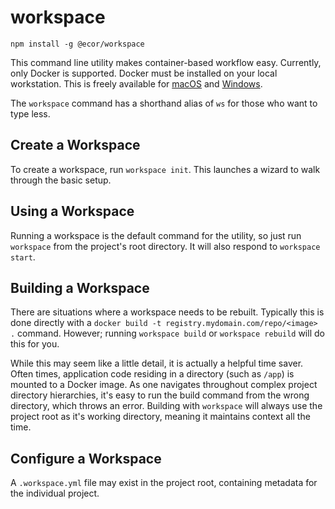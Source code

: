 # workspace

`npm install -g @ecor/workspace`

This command line utility makes container-based workflow easy. Currently,
only Docker is supported. Docker must be installed on your local workstation.
This is freely available for [macOS](https://www.docker.com/docker-mac) and
[Windows](https://www.docker.com/docker-windows).

The `workspace` command has a shorthand alias of `ws` for those who want to
type less.  

## Create a Workspace

To create a workspace, run `workspace init`. This launches a wizard to walk
through the basic setup.

## Using a Workspace

Running a workspace is the default command for the utility, so just run
`workspace` from the project's root directory. It will also respond
to `workspace start`.

## Building a Workspace

There are situations where a workspace needs to be rebuilt. Typically this
is done directly with a `docker build -t registry.mydomain.com/repo/<image> .` command. However; running `workspace build` or `workspace rebuild` will
do this for you.

While this may seem like a little detail, it is actually a helpful time saver.
Often times, application code residing in a directory (such as `/app`) is
mounted to a Docker image. As one navigates throughout complex project
directory hierarchies, it's easy to run the build command from the wrong
directory, which throws an error. Building with `workspace` will always use
the project root as it's working directory, meaning it maintains context all
the time.

## Configure a Workspace

A `.workspace.yml` file may exist in the project root, containing metadata
for the individual project.
